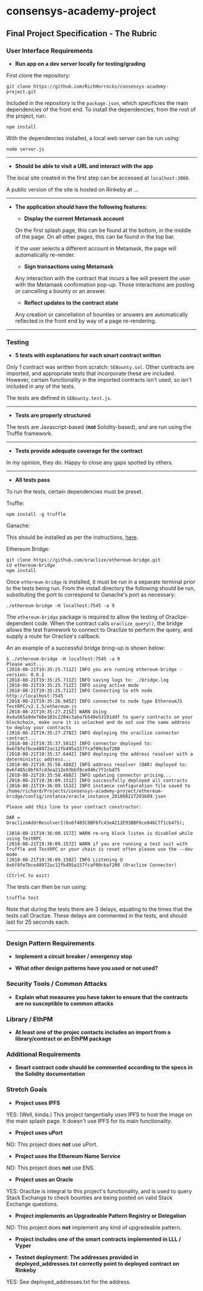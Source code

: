 # consensys-academy-project



## Final Project Specification - The Rubric


### User Interface Requirements

* **Run app on a dev server locally for testing/grading**

 First clone the repository:
 ```
 git clone https://github.com/RichHorrocks/consensys-academy-project.git
 ```

 Included in the repository is the ```package.json```, which specificies the main dependencies of the front end. To install the dependencies, from the root of the project, run:
 ```
 npm install
 ```

 With the dependencies installed, a local web server can be run using:
 ```
 node server.js
 ```
---
* **Should be able to visit a URL and interact with the app**

The local site created in the first step can be accessed at ```localhost:3000```.

A public version of the site is hosted on Rinkeby at ...

---
* **The application should have the following features:**
   * **Display the current Metamask account**

   On the first splash page, this can be found at the bottom, in the middle of the page. On all other pages, this can be found in the top bar.

   If the user selects a different account in Metamask, the page will automatically re-render.

   * **Sign transactions using Metamask**

   Any interaction with the contract that incurs a fee will present the user with the Metamask confirmation pop-up. Those interactions are posting or cancelling a bounty or an answer.

   * **Reflect updates to the contract state**

   Any creation or cancellation of bounties or answers are automatically reflected in the front end by way of a page re-rendering.

---
### Testing

* **5 tests with explanations for each smart contract written**

Only 1 contract was written from scratch: ```SEBounty.sol```. Other contracts are imported, and appropriate tests that incorporate these are included. However, certain functionality in the imported contracts isn't used, so isn't included in any of the tests.

The tests are defined in ```SEBounty.test.js```.

---
* **Tests are properly structured**

The tests are Javascript-based (**not** Solidity-based), and are run using the Truffle framework.

---
* **Tests provide adequate coverage for the contract**

In my opinion, they do. Happy to close any gaps spotted by others.

---
* **All tests pass**

To run the tests, certain dependencies must be preset.

Truffle:
```
npm install -g truffle
```

Ganache:

This should be installed as per the instructions, [here](https://truffleframework.com/docs/ganache/quickstart#ganache).

Ethereum Bridge:
```
git clone https://github.com/oraclize/ethereum-bridge.git
cd ethereum-bridge
npm install
```
Once ```ethereum-bridge``` is installed, it must be run in a separate terminal prior to the tests being run. From the install directory the following should be run, substituting the port to correspond to Ganache's port as necessary:
```
./ethereum-bridge -H localhost:7545 -a 9
```

The ```ethereum-bridge``` package is required to allow the testing of Oraclize-dependent code. When the contract calls ```oraclize_query()```, the bridge allows the test framework to connect to Oraclize to perform the query, and supply a route for Oraclize's callback.

An an example of a successful bridge bring-up is shown below:
```
$ ./ethereum-bridge -H localhost:7545 -a 9
Please wait...
[2018-08-21T19:35:25.711Z] INFO you are running ethereum-bridge - version: 0.6.1
[2018-08-21T19:35:25.711Z] INFO saving logs to: ./bridge.log
[2018-08-21T19:35:25.712Z] INFO using active mode
[2018-08-21T19:35:25.712Z] INFO Connecting to eth node http://localhost:7545
[2018-08-21T19:35:26.945Z] INFO connected to node type EthereumJS TestRPC/v2.1.5/ethereum-js
[2018-08-21T19:35:27.215Z] WARN Using 0xda565a9de768e183c2204c3aba7b549e53191ddf to query contracts on your blockchain, make sure it is unlocked and do not use the same address to deploy your contracts
[2018-08-21T19:35:27.278Z] INFO deploying the oraclize connector contract...
[2018-08-21T19:35:37.581Z] INFO connector deployed to: 0x6f8fe7bce48972ac12fb495a157fcaf00cbaf200
[2018-08-21T19:35:37.644Z] INFO deploying the address resolver with a deterministic address...
[2018-08-21T19:35:58.488Z] INFO address resolver (OAR) deployed to: 0x6f485c8bf6fc43ea212e93bbf8ce046c7f1cb475
[2018-08-21T19:35:58.488Z] INFO updating connector pricing...
[2018-08-21T19:36:09.151Z] INFO successfully deployed all contracts
[2018-08-21T19:36:09.153Z] INFO instance configuration file saved to /home/richard/Projects/consensys-academy-project/ethereum-bridge/config/instance/oracle_instance_20180821T203609.json

Please add this line to your contract constructor:

OAR = OraclizeAddrResolverI(0x6f485C8BF6fc43eA212E93BBF8ce046C7f1cb475);

[2018-08-21T19:36:09.157Z] WARN re-org block listen is disabled while using TestRPC
[2018-08-21T19:36:09.157Z] WARN if you are running a test suit with Truffle and TestRPC or your chain is reset often please use the --dev mode
[2018-08-21T19:36:09.158Z] INFO Listening @ 0x6f8fe7bce48972ac12fb495a157fcaf00cbaf200 (Oraclize Connector)

(Ctrl+C to exit)
```

The tests can then be run using:
```
truffle test
```

Note that during the tests there are 3 delays, equating to the times that the tests call Oraclize. These delays are commented in the tests, and should last for 25 seconds each.

---
### Design Pattern Requirements
* **Implement a circuit breaker / emergency stop**

* **What other design patterns have you used or not used?**

### Security Tools / Common Attacks
* **Explain what measures you have taken to ensure that the contracts are no susceptible to common attacks**

### Library / EthPM
* **At least one of the projec contacts includes an import from a library/contract or an EthPM package**

### Additional Requirements
* **Smart contract code should be commented according to the specs in the Solidity documentation**

### Stretch Goals
* **Project uses IPFS**

YES: (Well, kinda.) This project tangentially uses IPFS to host the image on the main splash page. It doesn't use IPFS for its main functionality.

* **Project uses uPort**

NO: This project does **not** use uPort.

* **Project uses the Ethereum Name Service**

NO: This project does **not** use ENS.

* **Project uses an Oracle**

YES: Oraclize is integral to this project's functionality, and is used to query Stack Exchange to check bounties are being posted on valid Stack Exchange questions.

* **Project implements an Upgradeable Pattern Registry or Delegation**

NO: This project does **not** implement any kind of upgradeable pattern.

* **Project includes one of the smart contracts  implemented in LLL / Vyper**

* **Testnet deployment: The addresses provided in deployed_addresses.txt correctly point to deployed contract on Rinkeby**

YES: See deployed_addresses.txt for the address.
